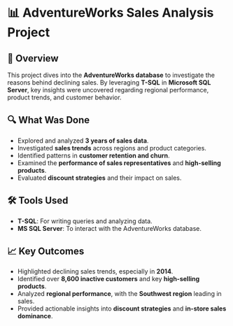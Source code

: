 # 📊 AdventureWorks Sales Analysis Project

## 📝 Overview  
This project dives into the **AdventureWorks database** to investigate the reasons behind declining sales. By leveraging **T-SQL** in **Microsoft SQL Server**, key insights were uncovered regarding regional performance, product trends, and customer behavior.

## 🔍 What Was Done  
- Explored and analyzed **3 years of sales data**.  
- Investigated **sales trends** across regions and product categories.  
- Identified patterns in **customer retention and churn**.  
- Examined the **performance of sales representatives** and **high-selling products**.  
- Evaluated **discount strategies** and their impact on sales.  

## 🛠️ Tools Used  
- **T-SQL**: For writing queries and analyzing data.  
- **MS SQL Server**: To interact with the AdventureWorks database.

## 📈 Key Outcomes  
- Highlighted declining sales trends, especially in **2014**.  
- Identified over **8,600 inactive customers** and key **high-selling products**.  
- Analyzed **regional performance**, with the **Southwest region** leading in sales.  
- Provided actionable insights into **discount strategies** and **in-store sales dominance**.

